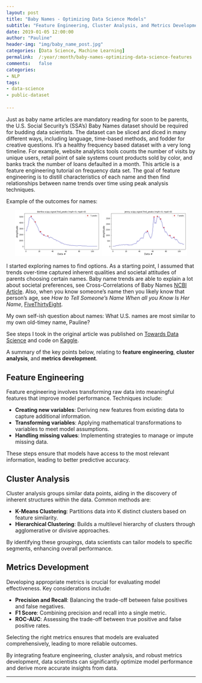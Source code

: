 ```yaml
---
layout: post
title: "Baby Names - Optimizing Data Science Models"
subtitle: "Feature Engineering, Cluster Analysis, and Metrics Development"
date: 2019-01-05 12:00:00
author: "Pauline"
header-img: "img/baby_name_post.jpg"
categories: [Data Science, Machine Learning]
permalink:  /:year/:month/baby-names-optimizing-data-science-features
comments:   false 
categories:
- NLP
tags:
- data-science
- public-dataset

---
```


Just as baby name articles are mandatory reading for soon to be parents, the U.S. Social Security’s (SSA’s) Baby Names dataset should be required for budding data scientists. The dataset can be sliced and diced in many different ways, including language, time-based methods, and fodder for creative questions. It’s a healthy frequency based dataset with a very long timeline. For example, website analytics tools counts the number of visits by unique users, retail point of sale systems count products sold by color, and banks track the number of loans defaulted in a month. This article is a feature engineering tutorial on frequency data set. The goal of feature engineering is to distill characteristics of each name and then find relationships between name trends over time using peak analysis techniques. 

Example of the outcomes for names: 

<p align="center">
  <img src="../img/baby_names_bertha_line.jpg" alt="Image 1" width="45%" />
  <img src="../img/baby_names_jenny_line.jpg" alt="Image 2" width="45%" />
</p>


I started exploring names to find options. As a starting point, I assumed that trends over-time captured inherent qualities and societal attitudes of parents choosing certain names. Baby name trends are able to explain a lot about societal preferences, see Cross-Correlations of Baby Names [NCBI Article](https://pmc.ncbi.nlm.nih.gov/articles/PMC4491744/). Also, when you know someone’s name then you likely know that person’s age, see *How to Tell Someone’s Name When all you Know Is Her Name*, [FiveThirtyEight](https://fivethirtyeight.com/features/how-to-tell-someones-age-when-all-you-know-is-her-name/).

My own self-ish question about names: What U.S. names are most similar to my own old-timey name, Pauline?

See steps I took in the original article was published on [Towards Data Science](https://medium.com/towards-data-science/optimize-data-science-models-with-feature-engineering-cluster-analysis-metrics-development-and-4be15489667a) and code on [Kaggle](https://www.kaggle.com/code/paulinechow/baby-names-optimize-w-feature-engineering).

A summary of the key points below, relating to **feature engineering**, **cluster analysis**, and **metrics development**.

## Feature Engineering

Feature engineering involves transforming raw data into meaningful features that improve model performance. Techniques include:

- **Creating new variables**: Deriving new features from existing data to capture additional information.
- **Transforming variables**: Applying mathematical transformations to variables to meet model assumptions.
- **Handling missing values**: Implementing strategies to manage or impute missing data.

These steps ensure that models have access to the most relevant information, leading to better predictive accuracy.

## Cluster Analysis

Cluster analysis groups similar data points, aiding in the discovery of inherent structures within the data. Common methods are:

- **K-Means Clustering**: Partitions data into K distinct clusters based on feature similarity.
- **Hierarchical Clustering**: Builds a multilevel hierarchy of clusters through agglomerative or divisive approaches.

By identifying these groupings, data scientists can tailor models to specific segments, enhancing overall performance.

## Metrics Development

Developing appropriate metrics is crucial for evaluating model effectiveness. Key considerations include:

- **Precision and Recall**: Balancing the trade-off between false positives and false negatives.
- **F1 Score**: Combining precision and recall into a single metric.
- **ROC-AUC**: Assessing the trade-off between true positive and false positive rates.

Selecting the right metrics ensures that models are evaluated comprehensively, leading to more reliable outcomes.

By integrating feature engineering, cluster analysis, and robust metrics development, data scientists can significantly optimize model performance and derive more accurate insights from data.

---

